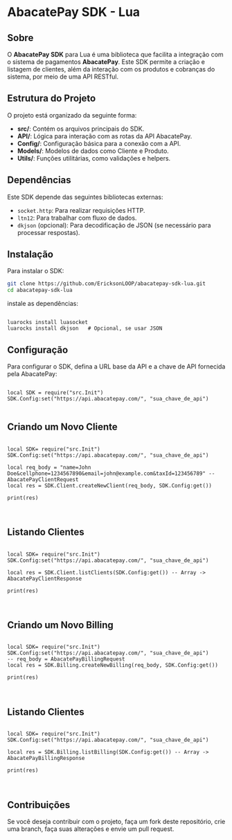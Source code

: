 # AbacatePay SDK - Lua

## Sobre

O **AbacatePay SDK** para Lua é uma biblioteca que facilita a integração com o sistema de pagamentos **AbacatePay**. Este SDK permite a criação e listagem de clientes, além da interação com os produtos e cobranças do sistema, por meio de uma API RESTful.

## Estrutura do Projeto

O projeto está organizado da seguinte forma:

- **src/**: Contém os arquivos principais do SDK.
- **API/**: Lógica para interação com as rotas da API AbacatePay.
- **Config/**: Configuração básica para a conexão com a API.
- **Models/**: Modelos de dados como Cliente e Produto.
- **Utils/**: Funções utilitárias, como validações e helpers.

## Dependências

Este SDK depende das seguintes bibliotecas externas:

- `socket.http`: Para realizar requisições HTTP.
- `ltn12`: Para trabalhar com fluxo de dados.
- `dkjson` (opcional): Para decodificação de JSON (se necessário para processar respostas).

## Instalação

Para instalar o SDK:

```bash
git clone https://github.com/EricksonLOOP/abacatepay-sdk-lua.git
cd abacatepay-sdk-lua
```
instale as dependências:
<pre><code>
luarocks install luasocket
luarocks install dkjson   # Opcional, se usar JSON
</code></pre>

## Configuração
Para configurar o SDK, defina a URL base da API e a chave de API fornecida pela AbacatePay:
<pre>
<code>
local SDK = require("src.Init")
SDK.Config:set("https://api.abacatepay.com/", "sua_chave_de_api")
</code>
</pre>

## Criando um Novo Cliente
<pre>
<code>
local SDK= require("src.Init")
SDK.Config:set("https://api.abacatepay.com/", "sua_chave_de_api")

local req_body = "name=John Doe&cellphone=1234567890&email=john@example.com&taxId=123456789" -- AbacatePayClientRequest
local res = SDK.Client.createNewClient(req_body, SDK.Config:get())

print(res)

</code>
</pre>

## Listando Clientes
<pre>
<code>
local SDK= require("src.Init")
SDK.Config:set("https://api.abacatepay.com/", "sua_chave_de_api")

local res = SDK.Client.listClients(SDK.Config:get()) -- Array -> AbacatePayClientResponse

print(res)

</code>
</pre>
## Criando um Novo Billing
<pre>
<code>
local SDK= require("src.Init")
SDK.Config:set("https://api.abacatepay.com/", "sua_chave_de_api")
-- req_body = AbacatePayBillingRequest
local res = SDK.Billing.createNewBilling(req_body, SDK.Config:get())

print(res)

</code>
</pre>
## Listando Clientes
<pre>
<code>
local SDK= require("src.Init")
SDK.Config:set("https://api.abacatepay.com/", "sua_chave_de_api")

local res = SDK.Billing.listBilling(SDK.Config:get()) -- Array -> AbacatePayBillingResponse

print(res)

</code>
</pre>

## Contribuições
Se você deseja contribuir com o projeto, faça um fork deste repositório, crie uma branch, faça suas alterações e envie um pull request.